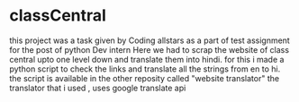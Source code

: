# classCentral
 this project was a task given by Coding allstars as a part of test assignment for the post of python Dev intern
 Here we had to scrap the website of class central upto one level down and translate them into hindi.
 for this i made a python script to check the links and translate all the strings from en to hi. 
 the script is available in the other reposity called "website translator"
 the translator that i used , uses google translate api
